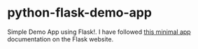 # python-flask-demo-app

Simple Demo App using Flask!. I have followed [this minimal app](https://flask.palletsprojects.com/en/1.1.x/quickstart/#a-minimal-application) documentation on the Flask website.

